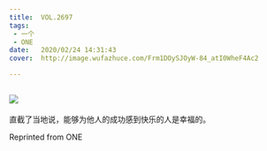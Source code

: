 ```yaml
---
title:	VOL.2697
tags:
 - 一个
 - ONE
date:	2020/02/24 14:31:43
cover:	http://image.wufazhuce.com/Frm1DOySJOyW-84_atI0WheF4Ac2

---
```

![](http://image.wufazhuce.com/Frm1DOySJOyW-84_atI0WheF4Ac2)
---

直截了当地说，能够为他人的成功感到快乐的人是幸福的。
 
Reprinted from ONE
